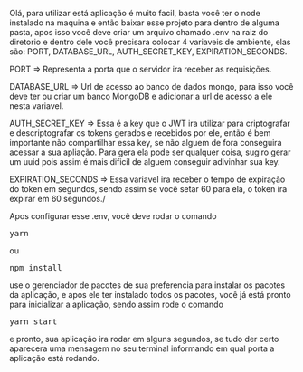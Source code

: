 <p>Olá, para utilizar está aplicação é muito facil, basta você ter o node instalado na maquina e então baixar esse projeto para dentro de alguma pasta, apos isso você deve criar um arquivo chamado .env na raiz do diretorio e dentro dele você precisara colocar 4 variaveis de ambiente, elas são: PORT, DATABASE_URL, AUTH_SECRET_KEY, EXPIRATION_SECONDS.<p>
<p>PORT => Representa a porta que o servidor ira receber as requisições.</p>
<p>DATABASE_URL => Url de acesso ao banco de dados mongo, para isso você deve ter ou criar um banco MongoDB e adicionar a url de acesso a ele nesta variavel.</p>
<p>AUTH_SECRET_KEY => Essa é a key que o JWT ira utilizar para criptografar e descriptografar os tokens gerados e recebidos por ele, então é bem importante não compartilhar essa key, se não alguem de fora conseguira acessar a sua apliação. Para gera ela pode ser qualquer coisa, sugiro gerar um uuid pois assim é mais dificil de alguem conseguir adivinhar sua key.</p>
<p>EXPIRATION_SECONDS => Essa variavel ira receber o tempo de expiração do token em segundos, sendo assim se você setar 60 para ela, o token ira expirar em 60 segundos./<p>

<p>Apos configurar esse .env, você deve rodar o comando
  <pre>yarn</pre> ou <pre>npm install</pre> use o gerenciador de pacotes de sua preferencia para instalar os pacotes da aplicação, e apos ele ter instalado todos os pacotes, você já está pronto para inicializar a aplicação, sendo assim rode o comando <pre>yarn start</pre> e pronto, sua aplicação ira rodar em alguns segundos, se tudo der certo aparecera uma mensagem no seu terminal informando em qual porta a aplicação está rodando.</p>
